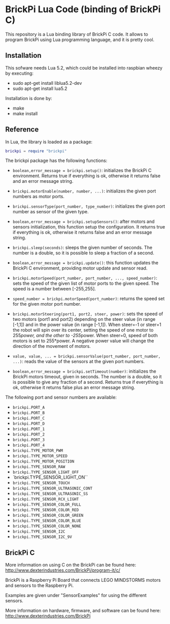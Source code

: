 BrickPi Lua Code (binding of BrickPi C)
=======================================

This repository is a Lua binding library of BrickPi C code. It allows
to program BrickPi using Lua programming language, and it is pretty cool.

Installation
------------

This sofware needs Lua 5.2, which could be installed into raspbian wheezy
by executing:

- sudo apt-get install liblua5.2-dev
- sudo apt-get install lua5.2

Installation is done by:

- make
- make install

Reference
---------

In Lua, the library is loaded as a package:

```Lua
brickpi = require "brickpi"
```

The brickpi package has the following functions:

- `boolean,error_message = brickpi.setup()`: initializes the BrickPi
  C environment. Returns true if everything is ok, otherwise it
  returns false and an error message string.

- `brickpi.motorEnable(number, number, ...)`: initializes the given
  port numbers as motor ports.

- `brickpi.sensorType(port_number, type_number)`: initializes the
  given port number as sensor of the given type.

- `boolean,error_message = brickpi.setupSensors()`: after motors
  and sensors initialization, this function setup the configuration.
  It returns true if everything is ok, otherwise it returns false
  and an error message string.

- `brickpi.sleep(seconds)`: sleeps the given number of seconds. The
  number is a double, so it is possible to sleep a fraction of a
  second.

- `boolean,error_message = brickpi.update()`: this function updates
  the BrickPi C environment, providing motor update and sensor
  read.

- `brickpi.motorSpeed(port_number, port_number, ..., speed_number)`:
  sets the speed of the given list of motor ports to the given speed.
  The speed is a number between [-255,255].

- `speed_number = brickpi.motorSpeed(port_number)`: returns the speed
  set for the given motor port number.

- `brickpi.motorSteering(port1, port2, steer, power)`: sets the speed
  of two motors (port1 and port2) depending on the steer value (in
  range [-1,1]) and in the power value (in range [-1,1]). When steer=-1
  or steer=1 the robot will spin over its center, setting the speed
  of one motor to 255*power, and the other to -255*power. When steer=0,
  speed of both motors is set to 255*power. A negative power value
  will change the direction of the movement of motors.

- `value, value, ... = brickpi.sensorValue(port_number, port_number, ...)`:
  reads the value of the sensors at the given port numbers.

- `boolean,error_message = brickpi.setTimeout(number)`: initializes
  the BrickPi motors timeout, given in seconds. The  number is a double,
  so it is possible to give any fraction of a second. Returns true if
  everything is ok, otherwise it returns false plus an error message string.

The following port and sensor numbers are available:

- `brickpi.PORT_A`
- `brickpi.PORT_B`
- `brickpi.PORT_C`
- `brickpi.PORT_D`
- `brickpi.PORT_1`
- `brickpi.PORT_2`
- `brickpi.PORT_3`
- `brickpi.PORT_4`
- `brickpi.TYPE_MOTOR_PWM`
- `brickpi.TYPE_MOTOR_SPEED`
- `brickpi.TYPE_MOTOR_POSITION`
- `brickpi.TYPE_SENSOR_RAW`
- `brickpi.TYPE_SENSOR_LIGHT_OFF`
- `brickpi.TYPE_SENSOR_LIGHT_ON``
- `brickpi.TYPE_SENSOR_TOUCH`
- `brickpi.TYPE_SENSOR_ULTRASONIC_CONT`
- `brickpi.TYPE_SENSOR_ULTRASONIC_SS`
- `brickpi.TYPE_SENSOR_RCX_LIGHT`
- `brickpi.TYPE_SENSOR_COLOR_FULL`
- `brickpi.TYPE_SENSOR_COLOR_RED`
- `brickpi.TYPE_SENSOR_COLOR_GREEN`
- `brickpi.TYPE_SENSOR_COLOR_BLUE`
- `brickpi.TYPE_SENSOR_COLOR_NONE`
- `brickpi.TYPE_SENSOR_I2C`
- `brickpi.TYPE_SENSOR_I2C_9V`

BrickPi C
---------

More information on using C on the BrickPi can be found here:
http://www.dexterindustries.com/BrickPi/program-it/c/

BrickPi is a Raspberry Pi Board that connects LEGO MINDSTORMS
motors and sensors to the Raspberry Pi.

Examples are given under "SensorExamples" for using the different
sensors.

More information on hardware, firmware, and software can be found
here: http://www.dexterindustries.com/BrickPi
